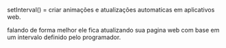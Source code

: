 setInterval() = criar animações e atualizações automaticas
em aplicativos web.

falando de forma melhor ele fica atualizando sua pagina web 
com base em um intervalo definido pelo programador.